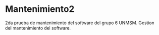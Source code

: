 # Mantenimiento2
2da prueba de mantenimiento del software del grupo 6 UNMSM. Gestion del mantenimiento del software.
